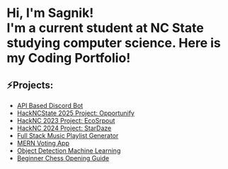 
<h1>Hi, I'm Sagnik! <br/><a>I'm a current student at NC State studying computer science. Here is my Coding Portfolio!</a></h1>

 <h2>⚡Projects: </h2>
 
- [API Based Discord Bot](https://github.com/SagnikSaha01/Discord-Bot)
- [HackNCState 2025 Project: Opportunify](https://github.com/Abhinav-Avasarala/hack-nc-project)
- [HackNC 2023 Project: EcoSrpout](https://github.com/shane1595042264/eco-sprout)
- [HackNC 2024 Project: StarDaze](https://github.com/AChakka/HackNc2024)
- [Full Stack Music Playlist Generator](https://github.com/SagnikSaha01/Music-Playlist-Generator)
- [MERN Voting App](https://github.com/SagnikSaha01/Voting-App)
- [Object Detection Machine Learning](https://github.com/SagnikSaha01/Machine-Learning)
- [Beginner Chess Opening Guide](https://github.com/SagnikSaha01/ChessOpeningGuide)

<!--
<h2>👨‍💻 Java Projects:</h2>

- <b>College Projects</b>
  - [Issue Manager](https://github.com/SagnikSaha01/Issue-Manager)
  - [Task Manager](https://github.com/SagnikSaha01/Task-Manager)
  <!--
- <b>Linked Lists</b>
  - [Linked Lists Stacks & Queues](https://github.com/SagnikSaha01/StacksAndQueues)
  - [Linked Lists Game](https://github.com/SagnikSaha01/OddGame)
- <b>Binary Trees </b>
  - [Binary Tree Basics](https://github.com/SagnikSaha01/BinaryTreeBasics)
  - [Binary Tree Balance Challenge](https://github.com/SagnikSaha01/BinaryTreeChallenge)

-->

<!--
**SagnikSaha01/SagnikSaha01** is a ✨ _special_ ✨ repository because its `README.md` (this file) appears on your GitHub profile.

Here are some ideas to get you started:

- 🔭 I’m currently working on ...
- 🌱 I’m currently learning ...
- 👯 I’m looking to collaborate on ...
- 🤔 I’m looking for help with ...
- 💬 Ask me about ...
- 📫 How to reach me: ...
- 😄 Pronouns: ...
- ⚡ Fun fact: ...
-->
